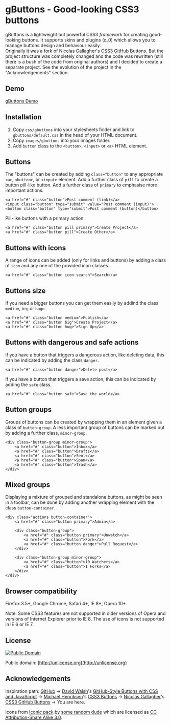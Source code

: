 # gButtons - Good-looking CSS3 buttons #

gButtons is a lightweight but powerful CSS3 *framework* for creating good-looking buttons.
It supports skins and plugins (o_0) which allows you to manage buttons design and behaviour easily.  
Originally it was a fork of Nicolas Gallagher's [CSS3 GitHub Buttons](https://github.com/necolas/css3-github-buttons).
But the project structure was completely changed and the code was rewritten
(still there is a bush of the code from original authors) and I decided to create a separate project.
See the evolution of the project in the "Acknowledgements" section.

## Demo ##

[gButtons Demo](http://lab.aam.me/gbuttons)

## Installation ##

 1. Copy `css/gbuttons` into your stylesheets folder and link to `gbuttons/default.css` in the head of your HTML document.
 2. Copy `images/gbuttons` into your images folder.
 3. Add `button` class to the `<button>`, `<input>` or `<a>` HTML element.

## Buttons ##

The "buttons" can be created by adding `class="button"` to any appropriate `<a>`, `<button>`, or `<input>` element. Add a further class of `pill` to create a button pill-like button. Add a further class of `primary` to emphasise more important actions.

    <a href="#" class="button">Post comment (link)</a>
    <input class="button" type="submit" value="Post comment (input)">
    <button class="button" type="submit">Post comment (button)</button>

Pill-like buttons with a primary action:

    <a href="#" class="button pill primary">Create Project</a>
    <a href="#" class="button pill">Create Other</a>

## Buttons with icons ##

A range of icons can be added (only for links and buttons) by adding a class of `icon` and any one of the provided icon classes.

    <a href="#" class="button icon search">Search</a>

## Buttons size ##

If you need a bigger buttons you can get them easily by addind the class `medium`, `big` or `huge`.

    <a href="#" class="button medium">Publish</a>
    <a href="#" class="button big">Create Project</a>
    <a href="#" class="button huge">Sign Up</a>

## Buttons with dangerous and safe actions ##

If you have a button that triggers a dangerous action, like deleting data, this can be indicated by adding the class `danger`.

    <a href="#" class="button danger">Delete post</a>

If you have a button that triggers a save action, this can be indicated by adding the `safe` class.

    <a href="#" class="button safe">Save the world</a>

## Button groups ##

Groups of buttons can be created by wrapping them in an element given a class of `button-group`. A less important group of buttons can be marked out by adding a further class, `minor-group`.

    <div class="button-group minor-group">
        <a href="#" class="button">Inbox</a>
        <a href="#" class="button">Drafts</a>
        <a href="#" class="button">Sent</a>
        <a href="#" class="button">Spam</a>
        <a href="#" class="button">Trash</a>
    </div>

## Mixed groups ##

Displaying a mixture of grouped and standalone buttons, as might be seen in a toolbar, can be done by adding another wrapping element with the class `button-container`.

    <div class="actions button-container">
        <a href="#" class="button primary">Admin</a>

        <div class="button-group">
            <a href="#" class="button primary">Unwatch</a>
            <a href="#" class="button">Fork</a>
            <a href="#" class="button danger">Pull Request</a>
        </div>

        <div class="button-group minor-group">
            <a href="#" class="button">10 Watchers</a>
            <a href="#" class="button">1 Forks</a>
        </div>
    </div>

## Browser compatibility ##

Firefox 3.5+, Google Chrome, Safari 4+, IE 8+, Opera 10+.

Note: Some CSS3 features are not supported in older versions of Opera and versions of Internet Explorer prior to IE 8. The use of icons is not supported in IE 6 or IE 7.

## License ##

<a rel="license" href="http://creativecommons.org/publicdomain/mark/1.0/"><img src="http://i.creativecommons.org/p/mark/1.0/88x31.png" style="border-style: none;" alt="Public Domain" /></a>

Public domain: [http://unlicense.org](http://unlicense.org)

## Acknowledgements ##

Inspiration path:
[GitHub](http://github.com) &rarr; [David Walsh](http://davidwalsh.name)'s [GitHub-Style Buttons with CSS and JavaScript](http://davidwalsh.name/github-css) &rarr; [Michael Henriksen](http://michaelhenriksen.dk)'s [CSS3 Buttons](http://github.com/michenriksen/css3buttons) &rarr; [Nicolas Gallagher](nicolasgallagher.com)'s [CSS3 GitHub Buttons](https://github.com/necolas/css3-github-buttons) &rarr; You are here.

Icons from [Iconic pack](http://somerandomdude.com/projects/iconic/) by [some random dude](http://somerandomdude.com/) which are licensed as [CC Attribution-Share Alike 3.0](http://creativecommons.org/licenses/by-sa/3.0/us/).
